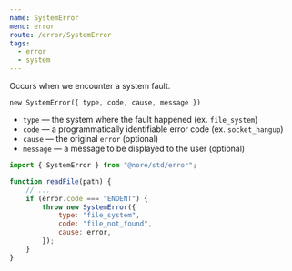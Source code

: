 ```yaml
---
name: SystemError
menu: error
route: /error/SystemError
tags:
  - error
  - system
---
```


Occurs when we encounter a system fault.

`new SystemError({ type, code, cause, message })`

- `type` — the system where the fault happened (ex. `file_system`)
- `code` — a programmatically identifiable error code (ex. `socket_hangup`)
- `cause` — the original `error` (optional)
- `message` — a message to be displayed to the user (optional)

```js
import { SystemError } from "@nore/std/error";

function readFile(path) {
	// ...
	if (error.code === "ENOENT") {
		throw new SystemError({
			type: "file_system",
			code: "file_not_found",
			cause: error,
		});
	}
}
```
